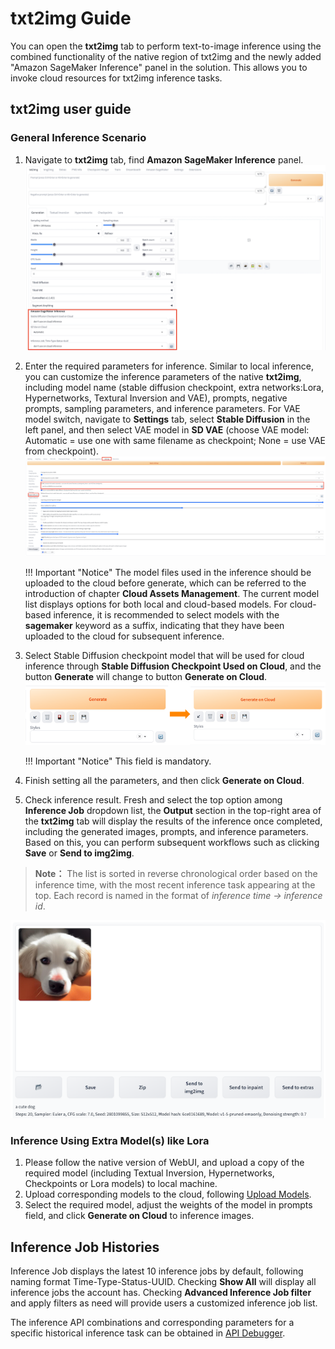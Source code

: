 # txt2img Guide

You can open the **txt2img** tab to perform text-to-image inference using the combined functionality of the native region of txt2img and the newly added "Amazon SageMaker Inference" panel in the solution. This allows you to invoke cloud resources for txt2img inference tasks.

## txt2img user guide

### General Inference Scenario

1. Navigate to **txt2img** tab, find **Amazon SageMaker Inference** panel. 
![Sagemaker Inference面板](../../images/txt2img-inference.png)
2. Enter the required parameters for inference. Similar to local inference, you can customize the inference parameters of the native **txt2img**, including model name (stable diffusion checkpoint, extra networks:Lora, Hypernetworks, Textural Inversion and VAE), prompts, negative prompts, sampling parameters, and inference parameters. For VAE model switch, navigate to **Settings** tab, select **Stable Diffusion** in the left panel, and then select VAE model in **SD VAE** (choose VAE model: Automatic = use one with same filename as checkpoint; None = use VAE from checkpoint).
![Settings 面板](../../images/setting-vae.png)

    !!! Important "Notice" 
        The model files used in the inference should be uploaded to the cloud before generate, which can be referred to the introduction of chapter **Cloud Assets Management**. The current model list displays options for both local and cloud-based models. For cloud-based inference, it is recommended to select models with the **sagemaker** keyword as a suffix, indicating that they have been uploaded to the cloud for subsequent inference.

3. Select Stable Diffusion checkpoint model that will be used for cloud inference through **Stable Diffusion Checkpoint Used on Cloud**, and the button **Generate** will change to button **Generate on Cloud**.
![Generate button面板](../../images/txt2img-generate-button.png)

    !!! Important "Notice" 
        This field is mandatory. 

4. Finish setting all the parameters, and then click **Generate on Cloud**.

5. Check inference result. Fresh and select the top option among **Inference Job** dropdown list, the **Output** section in the top-right area of the **txt2img** tab will display the results of the inference once completed, including the generated images, prompts, and inference parameters. Based on this, you can perform subsequent workflows such as clicking **Save** or **Send to img2img**.
> **Note：** The list is sorted in reverse chronological order based on the inference time, with the most recent inference task appearing at the top. Each record is named in the format of *inference time -> inference id*.

![generate results](../../images/generate-results.png)


### Inference Using Extra Model(s) like Lora
1. Please follow the native version of WebUI, and upload a copy of the required model (including Textual Inversion, Hypernetworks, Checkpoints or Lora models) to local machine.
2. Upload corresponding models to the cloud, following [Upload Models](../webUI/CloudAssetsManage.md).
3. Select the required model, adjust the weights of the model in prompts field, and click **Generate on Cloud** to inference images.


## Inference Job Histories
Inference Job displays the latest 10 inference jobs by default, following naming format Time-Type-Status-UUID. Checking **Show All** will display all inference jobs the account has. Checking **Advanced Inference Job filter** and apply filters as need will provide users a customized inference job list.

The inference API combinations and corresponding parameters for a specific historical inference task can be obtained in [API Debugger](../../developer-guide/api_debugger.md).
